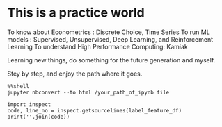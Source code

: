 # This is a practice world

To know about Econometrics : Discrete Choice, Time Series
To run ML models : Supervised, Unsupervised, Deep Learning, and Reinforcement Learning
To understand High Performance Computing: Kamiak

Learning new things, do something for the future generation and myself.

Stey by step, and enjoy the path where it goes.

```
%%shell
jupyter nbconvert --to html /your_path_of_ipynb file
```

```
import inspect
code, line_no = inspect.getsourcelines(label_feature_df)
print(''.join(code))
```
